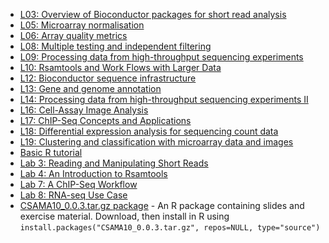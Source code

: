 * [L03: Overview of Bioconductor packages for short read analysis](
  BioconductorIntroduction.pdf)
* [L05: Microarray normalisation](100614-microarrays-huber.pdf)
* [L06: Array quality metrics](L6_aqm.pdf)
* [L08: Multiple testing and independent filtering](100609-multtestindepfilt-huber.pdf)
* [L09: Processing data from high-throughput sequencing experiments](
  2010-06-14__HTS_introduction__Brixen__Bioc_course.pdf)
* [L10: Rsamtools and Work Flows with Larger Data](Rsamtools.pdf)
* [L12: Bioconductor sequence infrastructure](GenomicRanges.pdf)
* [L13: Gene and genome annotation](GenomicFeatures.pdf)
* [L14: Processing data from high-throughput sequencing experiments II](
  2010-06-16__HTS_introduction_2__Brixen__Bioc_course.pdf)
* [L16: Cell-Assay Image Analysis](100617-pau-brixen-ebimage-2.pdf)
* [L17: ChIP-Seq Concepts and Applications](ChIP-Seq.pdf)
* [L18: Differential expression analysis for sequencing count data](
  2010-06-17__DESeq__Brixen__Bioc_Course.pdf)
* [L19: Clustering and classification with microarray data and images](
  100618-pau-brixen-clustering-9.pdf)
* [Basic R tutorial](R_intro.pdf)
* [Lab 3: Reading and Manipulating Short Reads](Lab-3-ShortRead.pdf)
* [Lab 4: An Introduction to Rsamtools](Lab-4-Rsamtools.pdf)
* [Lab 7: A ChIP-Seq Workflow](Lab-7-ChIPSeq.pdf)
* [Lab 8: RNA-seq Use Case](Lab-8-RNAseqUseCase.pdf)
* [CSAMA10_0.0.3.tar.gz package](CSAMA10_0.0.3.tar.gz) - An R package
  containing slides and exercise material. Download, then install in R using
  `install.packages("CSAMA10_0.0.3.tar.gz", repos=NULL, type="source")`
